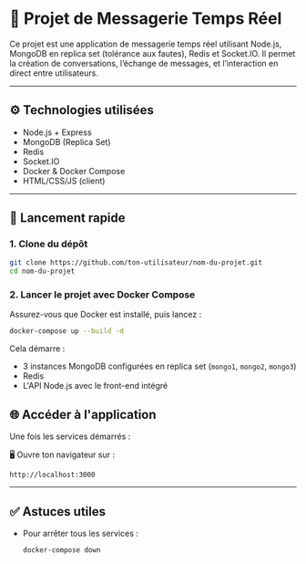 # 💬 Projet de Messagerie Temps Réel

Ce projet est une application de messagerie temps réel utilisant Node.js, MongoDB en replica set (tolérance aux fautes), Redis et Socket.IO. Il permet la création de conversations, l’échange de messages, et l’interaction en direct entre utilisateurs.

---

## ⚙️ Technologies utilisées

* Node.js + Express
* MongoDB (Replica Set)
* Redis
* Socket.IO
* Docker & Docker Compose
* HTML/CSS/JS (client)

---

## 🚀 Lancement rapide

### 1. Clone du dépôt

```bash
git clone https://github.com/ton-utilisateur/nom-du-projet.git
cd nom-du-projet
```

### 2. Lancer le projet avec Docker Compose

Assurez-vous que Docker est installé, puis lancez :

```bash
docker-compose up --build -d
```

Cela démarre :

* 3 instances MongoDB configurées en replica set (`mongo1`, `mongo2`, `mongo3`)
* Redis
* L'API Node.js avec le front-end intégré


## 🌐 Accéder à l'application

Une fois les services démarrés :

🖥️ Ouvre ton navigateur sur :

```
http://localhost:3000
```

---


## ✅ Astuces utiles

* Pour arrêter tous les services :

  ```bash
  docker-compose down
  ```


